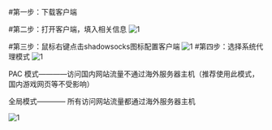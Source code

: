 #第一步：下载客户端

#第二步：打开客户端，填入相关信息
![1](http://vpn.taobaoliao.cn/client/readme/windows/step-2.png)

#第三步：鼠标右键点击shadowsocks图标配置客户端
![1](http://vpn.taobaoliao.cn/client/readme/windows/step-4.png)
#第四步：选择系统代理模式
![1](http://vpn.taobaoliao.cn/client/readme/windows/step-5.png)

PAC 模式————访问国内网站流量不通过海外服务器主机（推荐使用此模式，国内游戏网页等不受影响）

全局模式———— 所有访问网站流量都通过海外服务器主机 

![1](http://vpn.taobaoliao.cn/client/readme/windows/step-6.png)



